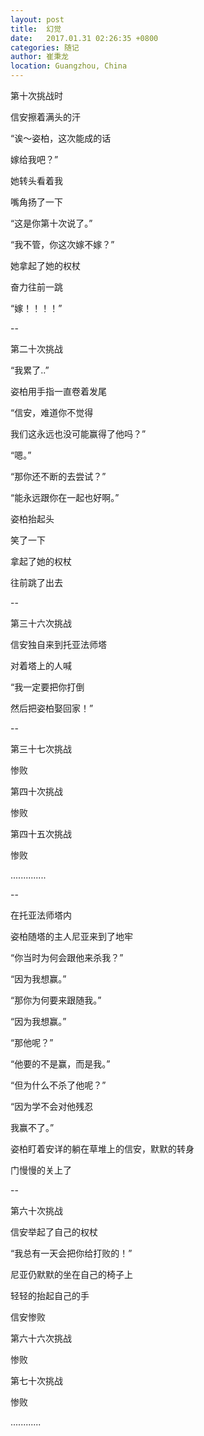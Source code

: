 ```yaml
---
layout: post
title:  幻觉
date:   2017.01.31 02:26:35 +0800
categories: 随记
author: 崔秉龙
location: Guangzhou, China
---
```



第十次挑战时

信安擦着满头的汗

“诶～姿柏，这次能成的话

嫁给我吧？”

她转头看着我

嘴角扬了一下

“这是你第十次说了。”

“我不管，你这次嫁不嫁？”

她拿起了她的权杖

奋力往前一跳

“嫁！！！！”

--

第二十次挑战

“我累了..”

姿柏用手指一直卷着发尾

“信安，难道你不觉得

我们这永远也没可能赢得了他吗？”

“嗯。”

“那你还不断的去尝试？”

“能永远跟你在一起也好啊。”

姿柏抬起头

笑了一下

拿起了她的权杖

往前跳了出去

--

第三十六次挑战

信安独自来到托亚法师塔

对着塔上的人喊

“我一定要把你打倒

然后把姿柏娶回家！”

--

第三十七次挑战

惨败

第四十次挑战

惨败

第四十五次挑战

惨败

..............

--

在托亚法师塔内

姿柏随塔的主人尼亚来到了地牢

“你当时为何会跟他来杀我？”

“因为我想赢。”

“那你为何要来跟随我。”

“因为我想赢。”

“那他呢？”

“他要的不是赢，而是我。”

“但为什么不杀了他呢？”

“因为学不会对他残忍

我赢不了。”

姿柏盯着安详的躺在草堆上的信安，默默的转身

门慢慢的关上了

--

第六十次挑战

信安举起了自己的权杖

“我总有一天会把你给打败的！”

尼亚仍默默的坐在自己的椅子上

轻轻的抬起自己的手

信安惨败

第六十六次挑战

惨败

第七十次挑战

惨败

............